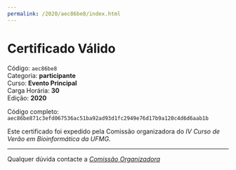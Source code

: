 ```yaml
---
permalink: /2020/aec86be8/index.html
---
```


# Certificado Válido

Código: `aec86be8`<br>
Categoria: **participante**<br>
Curso: **Evento Principal**<br>
Carga Horária: **30**<br>
Edição: **2020**<br>


Código completo: `aec86be871c3efd067536ac51ba92ad93d1fc2949e76d17b9a120c4d6d6aab1b`


Este certificado foi expedido pela Comissão organizadora do *IV Curso de Verão em Bioinformática da UFMG*.

----

Qualquer dúvida contacte a [_Comissão Organizadora_](<mailto:cursobioinfoufmg@gmail.com$subject=[Certificados]>)

